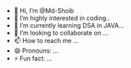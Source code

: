 - 👋 Hi, I’m @Md-Shoib
- 👀 I’m highly interested in coding..
- 🌱 I’m currently learning DSA in JAVA...
- 💞️ I’m looking to collaborate on ...
- 📫 How to reach me ...
- 😄 Pronouns: ...
- ⚡ Fun fact: ...

<!---
Md-Shoib/Md-Shoib is a ✨ special ✨ repository because its `README.md` (this file) appears on your GitHub profile.
You can click the Preview link to take a look at your changes.
--->
